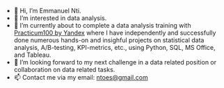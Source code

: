 - 👋 Hi, I’m Emmanuel Nti.
- 👀 I’m interested in data analysis.
- 🌱 I’m currently about to complete a data analysis training with [Practicum100 by Yandex](https://www.practicum100.com/) where I have independently and successfully done numerous hands-on and insighful projects on statistical data analysis, A/B-testing, KPI-metrics, etc., using Python, SQL, MS Office, and Tableau.
- 💞️ I’m looking forward to my next challenge in a data related position or collaboration on data related tasks. 
- 📫 Contact me via my email: ntoes@gmail.com

<!---
Emmanuel-Nti/Emmanuel-Nti is a ✨ special ✨ repository because its `README.md` (this file) appears on your GitHub profile.
You can click the Preview link to take a look at your changes.
--->
